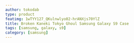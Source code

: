 ```yaml
---
author: tokodab
type: product
featimg: 1wTYY127_QKulnwlyo02-hrANXjs70YlZ
title: Broken Kaneki Tokyo Ghoul Samsung Galaxy S9 Case
tags: [samsung, galaxy, s9]
category: [samsung]
---
```

